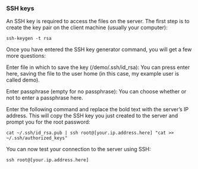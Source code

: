 ### SSH keys

An SSH key is required to access the files on the server. The first step is to create the key pair on the client machine (usually your computer):

```
ssh-keygen -t rsa
```

Once you have entered the SSH key generator command, you will get a few more questions:

Enter file in which to save the key (/demo/.ssh/id_rsa):
You can press enter here, saving the file to the user home (in this case, my example user is called demo).

Enter passphrase (empty for no passphrase):
You can choose whether or not to enter a passphrase here. 

Enter the following command and replace the bold text with the server’s IP address. This will copy the SSH key you just created to the server and prompt you for the root password:

```
cat ~/.ssh/id_rsa.pub | ssh root@[your.ip.address.here] "cat >> ~/.ssh/authorized_keys"
```

You can now test your connection to the server using SSH:

```
ssh root@[your.ip.address.here]
```